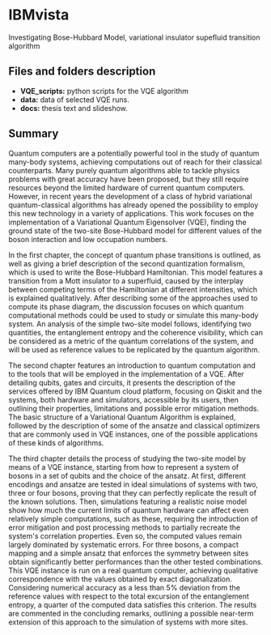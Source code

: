 # IBMvista
Investigating Bose-Hubbard Model, variational insulator supefluid transition algorithm
## Files and folders description
* **VQE_scripts:** python scripts for the VQE algorithm 
* **data:** data of selected VQE runs.
* **docs:** thesis text and slideshow.
## Summary
Quantum computers are a potentially powerful tool in the study of quantum many-body systems, achieving computations out of reach for their classical counterparts. Many purely quantum algorithms able to tackle physics problems with great accuracy have been proposed, but they still require resources beyond the limited hardware of current quantum computers. However, in recent years the development of a class of hybrid variational quantum-classical algorithms has already opened the possibility to employ this new technology in a variety of applications. This work focuses on the implementation of a Variational Quantum Eigensolver (VQE), finding the ground state of the two-site Bose-Hubbard model for different values of the boson interaction and low occupation numbers.

In the first chapter, the concept of quantum phase transitions is outlined, as well as giving a brief description of the second quantization formalism, which is used to write the Bose-Hubbard Hamiltonian. This model features a transition from a Mott insulator to a superfluid, caused by the interplay between competing terms of the Hamiltonian at different intensities, which is explained qualitatively. After describing some of the approaches used to compute its phase diagram, the discussion focuses on which quantum computational methods could be used to study or simulate this many-body system. An analysis of the simple two-site model follows, identifying two quantities, the entanglement entropy and the coherence visibility, which can be considered as a metric of the quantum correlations of the system, and will be used as reference values to be replicated by the quantum algorithm. 

The second chapter features an introduction to quantum computation and to the tools that will be employed in the implementation of a VQE.  After detailing qubits, gates and circuits, it presents the description of the services offered by IBM Quantum cloud platform, focusing on Qiskit and the systems, both hardware and simulators,  accessible by its users, then outlining their properties, limitations and possible error mitigation methods. The basic structure of a Variational Quantum Algorithm is explained, followed by the description of some of the ansatze and classical optimizers that are commonly used in VQE instances, one of the possible applications of these kinds of algorithms.

The third chapter details the process of studying the two-site model by means of a VQE instance, starting from how to represent a system of bosons in a set of qubits and the choice of the ansatz. At first, different encodings and ansatze are tested in ideal simulations of systems with two, three or four bosons, proving that they can perfectly replicate the result of the known solutions. Then, simulations featuring a realistic noise model show how much the current limits of quantum hardware can affect even relatively simple computations, such as these, requiring the introduction of error mitigation and post processing methods to partially recreate the system's correlation properties. Even so, the computed values remain largely dominated by systematic errors. For three bosons, a compact mapping and a simple ansatz that enforces the symmetry between sites obtain significantly better performances than the other tested combinations. This VQE instance is run on a real quantum computer, achieving qualitative correspondence with the values obtained by exact diagonalization. Considering numerical accuracy as a less than 5% deviation from the reference values with respect to the total excursion of the entanglement entropy, a quarter of the computed data satisfies this criterion. The results are commented in the concluding remarks, outlining a possible near-term extension of this approach to the simulation of systems with more sites.
